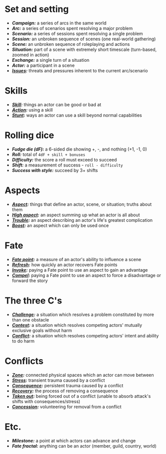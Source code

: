 # Set and setting

* ***Campaign:*** a series of arcs in the same world
* ***Arc:*** a series of scenarios spent resolving a major problem
* ***Scenario:*** a series of sessions spent resolving a single problem
* ***Session:*** an unbroken sequence of scenes (one real-world gathering)
* ***Scene:*** an unbroken sequence of roleplaying and actions
* ***Situation:*** part of a scene with extremely short timescale (turn-based, zoomed in action)
* ***Exchange:*** a single turn of a situation
* ***Actor:*** a participant in a scene
* ***[Issues](Aspects.md#types):*** threats and pressures inherent to the current arc/scenario

# Skills

* ***[Skill](Skills.md):*** things an actor can be good or bad at
* ***[Action](Skills.md#usage):*** using a skill
* ***[Stunt](Stunts.md):*** ways an actor can use a skill beyond normal capabilities

# Rolling dice

* ***Fudge die (dF):*** a 6-sided die showing +, -, and nothing (+1, -1, 0)
* ***Roll:*** total of `4dF + skill + bonuses`
* ***Difficulty:*** the score a roll must exceed to succeed
* ***Shift:*** a measurement of success - `roll - difficulty`
* ***Success with style:*** succeed by 3+ shifts

# Aspects

* ***[Aspect](Aspects.md):*** things that define an actor, scene, or situation; truths about them
* ***[High aspect](Aspects.md#types):*** an aspect summing up what an actor is all about
* ***[Trouble](Aspects.md#types):*** an aspect describing an actor's life's greatest complication
* ***[Boost](Aspects.md#types):*** an aspect which can only be used once

# Fate

* ***[Fate point](Fate_Points.md):*** a measure of an actor's ability to influence a scene
* ***[Refresh](Fate_Points.md):*** how quickly an actor recovers Fate points
* ***[Invoke](Aspects.md#invoking-an-aspect):*** paying a Fate point to use an aspect to gain an advantage
* ***[Compel](Aspects.md#compelling-an-aspect):*** paying a Fate point to use an aspect to force a disadvantage or forward the story

# The three C's

* ***[Challenge](Challenges.md):*** a situation which resolves a problem constituted by more than one obstacle
* ***[Contest](Contests.md):*** a situation which resolves competing actors' mutually exclusive goals without harm
* ***[Conflict](Conflicts.md):*** a situation which resolves competing actors' intent and ability to do harm

# Conflicts

* ***[Zone](Conflicts.md#turn-options):*** connected physical spaces which an actor can move between
* ***[Stress](Stress_Consequences.md#stress):*** transient trauma caused by a conflict
* ***[Consequence](Stress_Consequences.md#consequences):*** persistent trauma caused by a conflict
* ***[Recovery](Stress_Consequences.md#consequences):*** the process of removing a consequence
* ***[Taken out](Conflicts.md#conceding-and-being-taken-out):*** being forced out of a conflict  (unable to absorb attack's shifts with consequences/stress)
* ***[Concession](Conflicts.md#conceding-and-being-taken-out):*** volunteering for removal from a conflict

# Etc.

* ***Milestone:*** a point at which actors can advance and change
* ***Fate fractal:*** anything can be an actor (member, guild, country, world)
